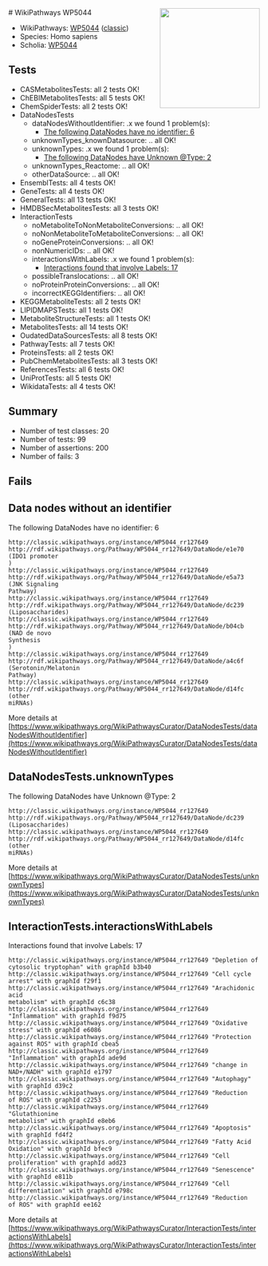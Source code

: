 <img style="float: right; width: 200px" src="https://upload.wikimedia.org/wikipedia/commons/thumb/8/83/Wplogo_with_text_500.png/640px-Wplogo_with_text_500.png" />
# WikiPathways WP5044

* WikiPathways: [WP5044](https://wikipathways.org/pathways/WP5044) ([classic](https://classic.wikipathways.org/instance/WP5044))
* Species: Homo sapiens
* Scholia: [WP5044](https://scholia.toolforge.org/wikipathways/WP5044)
## Tests
* CASMetabolitesTests: all 2 tests OK!
* ChEBIMetabolitesTests: all 5 tests OK!
* ChemSpiderTests: all 2 tests OK!
* DataNodesTests
    * dataNodesWithoutIdentifier: .x we found 1 problem(s):
        * [The following DataNodes have no identifier: 6](#d2d32fa5)
    * unknownTypes_knownDatasource: .. all OK!
    * unknownTypes: .x we found 1 problem(s):
        * [The following DataNodes have Unknown @Type: 2](#839973e0)
    * unknownTypes_Reactome: .. all OK!
    * otherDataSource: .. all OK!
* EnsemblTests: all 4 tests OK!
* GeneTests: all 4 tests OK!
* GeneralTests: all 13 tests OK!
* HMDBSecMetabolitesTests: all 3 tests OK!
* InteractionTests
    * noMetaboliteToNonMetaboliteConversions: .. all OK!
    * noNonMetaboliteToMetaboliteConversions: .. all OK!
    * noGeneProteinConversions: .. all OK!
    * nonNumericIDs: .. all OK!
    * interactionsWithLabels: .x we found 1 problem(s):
        * [Interactions found that involve Labels: 17](#fe97a8bf)
    * possibleTranslocations: .. all OK!
    * noProteinProteinConversions: .. all OK!
    * incorrectKEGGIdentifiers: .. all OK!
* KEGGMetaboliteTests: all 2 tests OK!
* LIPIDMAPSTests: all 1 tests OK!
* MetaboliteStructureTests: all 1 tests OK!
* MetabolitesTests: all 14 tests OK!
* OudatedDataSourcesTests: all 8 tests OK!
* PathwayTests: all 7 tests OK!
* ProteinsTests: all 2 tests OK!
* PubChemMetabolitesTests: all 3 tests OK!
* ReferencesTests: all 6 tests OK!
* UniProtTests: all 5 tests OK!
* WikidataTests: all 4 tests OK!


## Summary

* Number of test classes: 20
* Number of tests: 99
* Number of assertions: 200
* Number of fails: 3

## Fails

<a name="d2d32fa5" />

## Data nodes without an identifier

The following DataNodes have no identifier: 6
```
http://classic.wikipathways.org/instance/WP5044_rr127649 http://rdf.wikipathways.org/Pathway/WP5044_rr127649/DataNode/e1e70 (IDO1 promoter
)
http://classic.wikipathways.org/instance/WP5044_rr127649 http://rdf.wikipathways.org/Pathway/WP5044_rr127649/DataNode/e5a73 (JNK Signaling
Pathway)
http://classic.wikipathways.org/instance/WP5044_rr127649 http://rdf.wikipathways.org/Pathway/WP5044_rr127649/DataNode/dc239 (Liposaccharides)
http://classic.wikipathways.org/instance/WP5044_rr127649 http://rdf.wikipathways.org/Pathway/WP5044_rr127649/DataNode/b04cb (NAD de novo
Synthesis
)
http://classic.wikipathways.org/instance/WP5044_rr127649 http://rdf.wikipathways.org/Pathway/WP5044_rr127649/DataNode/a4c6f (Serotonin/Melatonin
Pathway)
http://classic.wikipathways.org/instance/WP5044_rr127649 http://rdf.wikipathways.org/Pathway/WP5044_rr127649/DataNode/d14fc (other 
miRNAs)
```

More details at [https://www.wikipathways.org/WikiPathwaysCurator/DataNodesTests/dataNodesWithoutIdentifier](https://www.wikipathways.org/WikiPathwaysCurator/DataNodesTests/dataNodesWithoutIdentifier)

<a name="839973e0" />

## DataNodesTests.unknownTypes

The following DataNodes have Unknown @Type: 2
```
http://classic.wikipathways.org/instance/WP5044_rr127649 http://rdf.wikipathways.org/Pathway/WP5044_rr127649/DataNode/dc239 (Liposaccharides)
http://classic.wikipathways.org/instance/WP5044_rr127649 http://rdf.wikipathways.org/Pathway/WP5044_rr127649/DataNode/d14fc (other 
miRNAs)
```

More details at [https://www.wikipathways.org/WikiPathwaysCurator/DataNodesTests/unknownTypes](https://www.wikipathways.org/WikiPathwaysCurator/DataNodesTests/unknownTypes)

<a name="fe97a8bf" />

## InteractionTests.interactionsWithLabels

Interactions found that involve Labels: 17
```
http://classic.wikipathways.org/instance/WP5044_rr127649 "Depletion of 
cytosolic tryptophan" with graphId b3b40
http://classic.wikipathways.org/instance/WP5044_rr127649 "Cell cycle arrest" with graphId f29f1
http://classic.wikipathways.org/instance/WP5044_rr127649 "Arachidonic acid
metabolism" with graphId c6c38
http://classic.wikipathways.org/instance/WP5044_rr127649 "Inflammation" with graphId f9d75
http://classic.wikipathways.org/instance/WP5044_rr127649 "Oxidative stress" with graphId e6086
http://classic.wikipathways.org/instance/WP5044_rr127649 "Protection
against ROS" with graphId cbea5
http://classic.wikipathways.org/instance/WP5044_rr127649 "Inflammation" with graphId ade9d
http://classic.wikipathways.org/instance/WP5044_rr127649 "change in 
NAD+/NADH" with graphId e1797
http://classic.wikipathways.org/instance/WP5044_rr127649 "Autophagy" with graphId d39c2
http://classic.wikipathways.org/instance/WP5044_rr127649 "Reduction 
of ROS" with graphId c2253
http://classic.wikipathways.org/instance/WP5044_rr127649 "Glutathionine
metabolism" with graphId e8eb6
http://classic.wikipathways.org/instance/WP5044_rr127649 "Apoptosis" with graphId fd4f2
http://classic.wikipathways.org/instance/WP5044_rr127649 "Fatty Acid
Oxidation" with graphId bfec9
http://classic.wikipathways.org/instance/WP5044_rr127649 "Cell proliferation" with graphId add23
http://classic.wikipathways.org/instance/WP5044_rr127649 "Senescence" with graphId e811b
http://classic.wikipathways.org/instance/WP5044_rr127649 "Cell differentiation" with graphId e798c
http://classic.wikipathways.org/instance/WP5044_rr127649 "Reduction 
of ROS" with graphId ee162
```

More details at [https://www.wikipathways.org/WikiPathwaysCurator/InteractionTests/interactionsWithLabels](https://www.wikipathways.org/WikiPathwaysCurator/InteractionTests/interactionsWithLabels)

